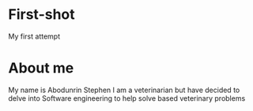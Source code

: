 # First-shot
My first attempt 
# About me
My name is Abodunrin Stephen
I am a veterinarian but have decided to delve into Software engineering to help solve based veterinary problems 
